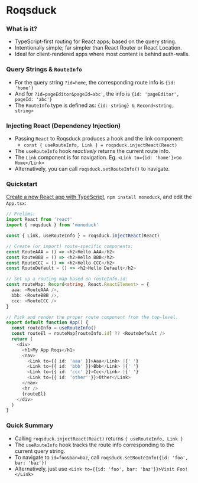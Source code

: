 # Roqsduck

### What is it?
- TypeScript-first routing for React apps; based on the query string.
- Intentionally simple; far simpler than React Router or React Location.
- Ideal for client-rendered apps where most content is behind auth-walls.

### Query Strings & `RouteInfo`
- For the query string `?id=home`, the corresponding route info is `{id: 'home'}`
- And for `?id=pageEditor&pageId=abc'`, the info is `{id: 'pageEditor', pageId: 'abc'}`
- The `RouteInfo` type is defined as: `{id: string} & Record<string, string>`

### Injecting React (Dependency Injection)
- Passing `React` to Roqsduck produces a hook and the link component:
  - `const { useRouteInfo, Link } = roqsduck.injectReact(React)`
- The `useRouteInfo` hook *reactively* returns the current route info.
- The `Link` component is for navigation. Eg. `<Link to={id: 'home'}>Go Home</Link>`
- Alternatively, you can call `roqsduck.setRouteInfo()` to navigate.

### Quickstart
[Create a new React app with TypeScript](https://create-react-app.dev/docs/adding-typescript/#installation), `npm install monoduck`, and edit the `App.tsx`:

```ts
// Prelims:
import React from 'react'
import { roqsduck } from 'monoduck'

const { Link, useRouteInfo } = roqsduck.injectReact(React)

// Create (or import) route-specific components:
const RouteAAA = () => <h2>Hello AAA</h2>
const RouteBBB = () => <h2>Hello BBB</h2>
const RouteCCC = () => <h2>Hello CCC</h2>
const RouteDefault = () => <h2>Hello Default</h2>

// Set up a routing map based on routeInfo.id:
const routeMap: Record<string, React.ReactElement> = {
  aaa: <RouteAAA />,
  bbb: <RouteBBB />,
  ccc: <RouteCCC />
}

// Pick and render the proper route component from the top-level.
export default function App() {
  const routeInfo = useRouteInfo()
  const routeEl = routeMap[routeInfo.id] ?? <RouteDefault />
  return (
    <div>
      <h1>My App Roqs</h1>
      <nav>
        <Link to={{ id: 'aaa' }}>Aaa</Link> |{' '}
        <Link to={{ id: 'bbb' }}>Bbb</Link> |{' '}
        <Link to={{ id: 'ccc' }}>Ccc</Link> |{' '}
        <Link to={{ id: 'other' }}>Other</Link>
      </nav>
      <hr />
      {routeEl}
    </div>
  )
}
```

### Quick Summary

- Calling `roqsduck.injectReact(React)` returns `{ useRouteInfo, Link }`
- The `useRouteInfo` hook tracks the route info corresponding to the current query string.
- To navigate to `id=foo&bar=baz`, call `roqsduck.setRouteInfo({id: 'foo', bar: 'baz'})`
- Alternatively, just use `<Link to={{id: 'foo', bar: 'baz'}}>Visit Foo!</Link>`
